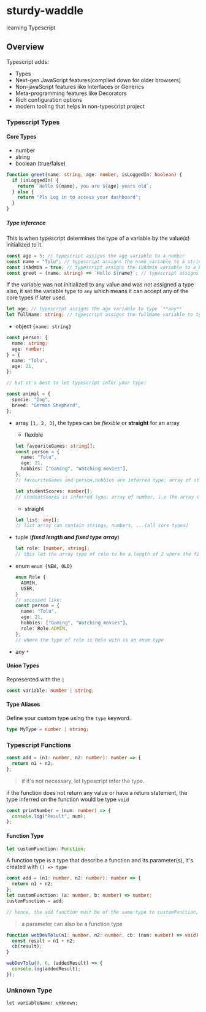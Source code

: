 # sturdy-waddle

learning Typescript

## Overview

Typescript adds:

- Types
- Next-gen JavaScript features(complied down for older browsers)
- Non-javaScript features like Interfaces or Generics
- Meta-programming features like Decorators
- Rich configuration options
- modern tooling that helps in non-typescript project

### Typescript Types

#### Core Types

- number
- string
- boolean (true/false)

```ts
function greet(name: string, age: number, isLoggedIn: boolean) {
  if (isLoggedIn) {
    return `Hello ${name}, you are ${age} years old`;
  } else {
    return "Pls Log in to access your dashboard";
  }
}
```

##### Type inference

This is when typescript determines the type of a variable by the value(s) initialized to it.

```ts
const age = 5; // typescript assigns the age variable to a number
const name = "Tolu"; // typescript assigns the name variable to a string
const isAdmin = true; // typescript assigns the isAdmin variable to a boolean
const greet = (name: string) => `Hello ${name}`; // typescript assigns the greet function to a string because it returns prop which is also a string
```

If the variable was not initialized to any value and was not assigned a type also, it set the variable type to `any` which means it can accept any of the core types if later used.

```ts
let age; // typescript assigns the age variable to type `**any**`
let fullName: string; // typescript assigns the fullName variable to type `string` because it assigned the type at the declaration.
```

- object `{name: string}`

```ts
const person: {
  name: string;
  age: number;
} = {
  name: "Tolu",
  age: 21,
};

// but it's best to let typescript infer your type:

const animal = {
  specie: "Dog",
  breed: "German Shepherd",
};
```

- array `[1, 2, 3]`, the types can be _flexible_ or **straight** for an array

  - flexible

  ```ts
  let favouriteGames: string[];
  const person = {
    name: "Tolu",
    age: 21,
    hobbies: ["Gaming", "Watching movies"],
  };
  // favouriteGames and person.hobbies are inferred type: array of strings, i.e the array can only contain string values

  let studentScores: number[];
  // studentScores is inferred type: array of number, i.e the array can only contain number values
  ```

  - straight

  ```ts
  let list: any[];
  // list array can contain strings, numbers, ...(all core types)
  ```

- tuple (**_fixed length and fixed type array_**)

  ```ts
  let role: [number, string];
  // this let the array type of role to be a length of 2 where the first element is a number and the second is a string
  ```

- enum `enum {NEW, OLD}`

  ```ts
  enum Role {
    ADMIN,
    USER,
  }
  // accessed like:
  const person = {
    name: "Tolu",
    age: 21,
    hobbies: ["Gaming", "Watching movies"],
    role: Role.ADMIN,
  };
  // where the type of role is Role with is an enum type
  ```

- any `*`

#### Union Types

Represented with the `|`

```ts
const variable: number | string;
```

#### Type Aliases

Define your custom type using the `type` keyword.

```ts
type MyType = number | string;
```

### Typescript Functions

```ts
const add = (n1: number, n2: number): number => {
  return n1 + n2;
};
```

> if it's not necessary, let typescript infer the type.

if the function does not return any value or have a return statement, the type inferred on the function would be type `void`

```ts
const printNumber = (num: number) => {
  console.log("Result", num);
};
```

#### Function Type

```ts
let customFunction: Function;
```

A function type is a type that describe a function and its parameter(s), it's created with `() => type`

```ts
const add = (n1: number, n2: number): number => {
  return n1 + n2;
};
let customFunction: (a: number, b: number) => number;
customFunction = add;

// hence, the add function must be of the same type to customFunction, i.e receives two parameters which are both numbers
```

> a parameter can also be a function type

```ts
function webDevTolu(n1: number, n2: number, cb: (num: number) => void) {
  const result = n1 + n2;
  cb(result);
}

webDevTolu(8, 6, (addedResult) => {
  console.log(addedResult);
});
```

### Unknown Type

`let variableName: unknown;`
